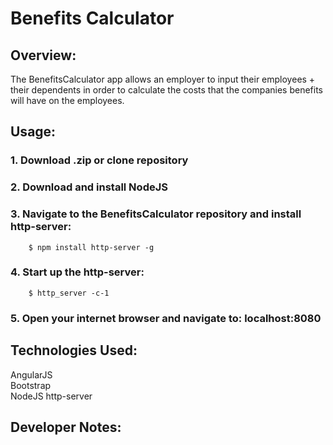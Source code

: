 # Benefits Calculator

## Overview:

 The BenefitsCalculator app allows an employer to input their employees + their dependents in
 order to calculate the costs that the companies benefits will have on the employees.

## Usage:

 ### 1. Download .zip or clone repository
 ### 2. Download and install NodeJS
 ### 3. Navigate to the BenefitsCalculator repository and install http-server:
		$ npm install http-server -g
 
 ### 4. Start up the http-server:
		$ http_server -c-1
	
 ### 5. Open your internet browser and navigate to: localhost:8080
 

## Technologies Used:

 AngularJS  
 Bootstrap  
 NodeJS http-server  

 
## Developer Notes:

 